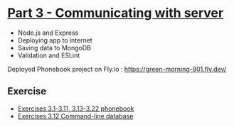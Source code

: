 # [Part 3 - Communicating with server](https://fullstackopen.com/en/part3)

- Node.js and Express
- Deploying app to internet
- Saving data to MongoDB
- Validation and ESLint

Deployed Phonebook project on Fly.io :
<https://green-morning-901.fly.dev/>

## Exercise

- [Exercises 3.1-3.11, 3.13-3.22 phonebook](https://github.com/owenip/full-stack-open/tree/main/Part3/phonebook)
- [Exercises 3.12 Command-line database](https://github.com/owenip/full-stack-open/tree/main/Part3/phonebook/mongo.js)
